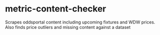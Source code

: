 # metric-content-checker

Scrapes oddsportal content including upcoming fixtures and WDW prices. Also finds price outliers and missing content against a dataset
